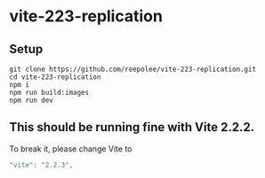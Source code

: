 # vite-223-replication

## Setup

```
git clone https://github.com/reepolee/vite-223-replication.git
cd vite-223-replication
npm i
npm run build:images
npm run dev
```

## This should be running fine with Vite 2.2.2. 

To break it, please change Vite to 
```js
"vite": "2.2.3",
```
